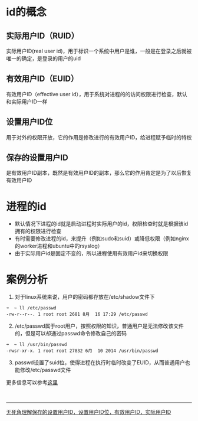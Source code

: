 # id的概念
## 实际用户ID（RUID）
实际用户ID(real user id)，用于标识一个系统中用户是谁，一般是在登录之后就被唯一的确定，是登录的用户的uid


## 有效用户ID（EUID）
有效用户ID（effective user id），用于系统对进程的的访问权限进行检查，默认和实际用户ID一样


## 设置用户ID位
用于对外的权限开放，它的作用是修改进行的有效用户ID，给进程赋予临时的特权


## 保存的设置用户ID
是有效用户ID副本，既然是有效用户ID的副本，那么它的作用肯定是为了以后恢复有效用户ID



# 进程的id
- 默认情况下进程的id就是启动进程时实际用户的id，权限检查时就是根据该id拥有的权限进行检查
- 有时需要修改进程的id，来提升（例如sudo和suid）或降低权限（例如nginx的worker进程和ubuntu中的rsyslog）
- 由于实际用户id是固定不变的，所以进程使用有效用户id来切换权限



# 案例分析
1. 对于linux系统来说，用户的密码都存放在/etc/shadow文件下
```
➜  ~ ll /etc/passwd
-rw-r--r--. 1 root root 2681 8月  16 17:29 /etc/passwd
```
2. /etc/passwd属于root用户，按照权限的知识，普通用户是无法修改该文件的，但是可以却通过passwd命令修改自己的密码
```
➜  ~ ll /usr/bin/passwd
-rwsr-xr-x. 1 root root 27832 6月  10 2014 /usr/bin/passwd
```
3. passwd设置了suid位，使得进程在执行时临时改变了EUID，从而普通用户也能修改/etc/passwd文件

更多信息可以参考[这里][1]


<br/>

---

[无死角理解保存的设置用户ID，设置用户ID位，有效用户ID，实际用户ID][1]

[1]: http://www.cnblogs.com/stemon/p/5287631.html